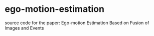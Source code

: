 # ego-motion-estimation
source code for the paper: Ego-motion Estimation Based on Fusion of Images and Events
